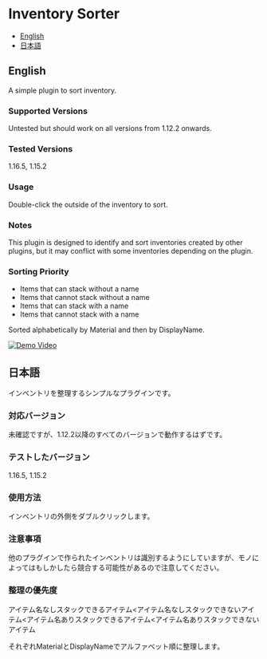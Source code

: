 # Inventory Sorter

- [English](#english)
- [日本語](#japanese)

## English

A simple plugin to sort inventory.

### Supported Versions

Untested but should work on all versions from 1.12.2 onwards.

### Tested Versions

1.16.5, 1.15.2

### Usage

Double-click the outside of the inventory to sort.

### Notes

This plugin is designed to identify and sort inventories created by other plugins, but it may conflict with some inventories depending on the plugin.

### Sorting Priority

- Items that can stack without a name
- Items that cannot stack without a name
- Items that can stack with a name
- Items that cannot stack with a name

Sorted alphabetically by Material and then by DisplayName.

[![Demo Video](https://www.youtube.com/embed/IPRliX64XKY)](https://www.youtube.com/watch?v=IPRliX64XKY)

## 日本語

インベントリを整理するシンプルなプラグインです。

### 対応バージョン

未確認ですが、1.12.2以降のすべてのバージョンで動作するはずです。

### テストしたバージョン

1.16.5, 1.15.2

### 使用方法

インベントリの外側をダブルクリックします。

### 注意事項

他のプラグインで作られたインベントリは識別するようにしていますが、モノによってはもしかしたら競合する可能性があるので注意してください。

### 整理の優先度

アイテム名なしスタックできるアイテム<アイテム名なしスタックできないアイテム<アイテム名ありスタックできるアイテム<アイテム名ありスタックできないアイテム

それぞれMaterialとDisplayNameでアルファベット順に整理します。
